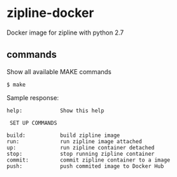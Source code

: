 # zipline-docker
Docker image for zipline with python 2.7

## commands

Show all available MAKE commands
 
    $ make
    
Sample response:
    
    help:            Show this help

     SET UP COMMANDS

    build:           build zipline image
    run:             run zipline image attached
    up:              run zipline container detached
    stop:            stop running zipline container
    commit:          commit zipline container to a image
    push:            push commited image to Docker Hub
